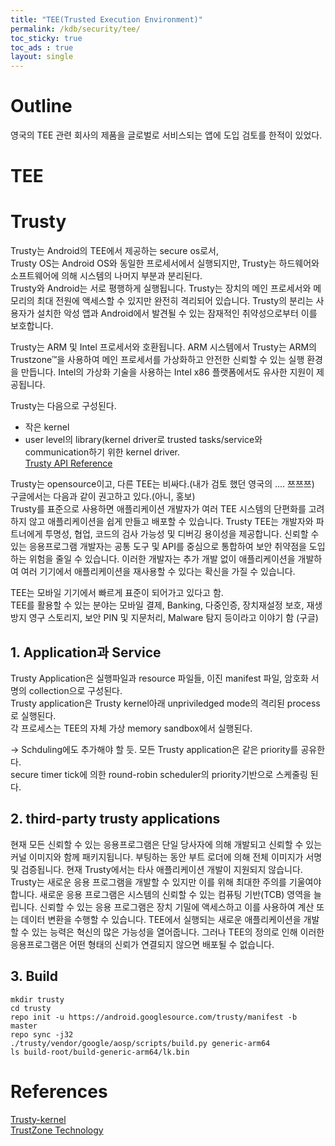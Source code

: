 ```yaml
---
title: "TEE(Trusted Execution Environment)"
permalink: /kdb/security/tee/
toc_sticky: true
toc_ads : true
layout: single
---
```


# Outline
영국의 TEE 관련 회사의 제품을 글로벌로 서비스되는 앱에 도입 검토를 한적이 있었다.   

# TEE

# Trusty
Trusty는 Android의 TEE에서 제공하는 secure os로서,      
Trusty OS는 Android OS와 동일한 프로세서에서 실행되지만, Trusty는 하드웨어와 소프트웨어에 의해 시스템의 나머지 부분과 분리된다.    
Trusty와 Android는 서로 평행하게 실행됩니다. 
Trusty는 장치의 메인 프로세서와 메모리의 최대 전원에 액세스할 수 있지만 완전히 격리되어 있습니다.
Trusty의 분리는 사용자가 설치한 악성 앱과 Android에서 발견될 수 있는 잠재적인 취약성으로부터 이를 보호합니다.

Trusty는 ARM 및 Intel 프로세서와 호환됩니다. 
ARM 시스템에서 Trusty는 ARM의 Trustzone™을 사용하여 메인 프로세서를 가상화하고 안전한 신뢰할 수 있는 실행 환경을 만듭니다. 
Intel의 가상화 기술을 사용하는 Intel x86 플랫폼에서도 유사한 지원이 제공됩니다.

Trusty는 다음으로 구성된다.   
* 작은 kernel
* user level의 library(kernel driver로 trusted tasks/service와 communication하기 위한 kernel driver.   
[Trusty API Reference](https://source.android.com/security/trusty/trusty-ref)   

Trusty는 opensource이고, 다른 TEE는 비싸다.(내가 검토 했던 영국의 .... 쯔쯔쯔)   
구글에서는 다음과 같이 권고하고 있다.(아니, 홍보)       
Trusty를 표준으로 사용하면 애플리케이션 개발자가 여러 TEE 시스템의 단편화를 고려하지 않고 애플리케이션을 쉽게 만들고 배포할 수 있습니다. Trusty TEE는 개발자와 파트너에게 투명성, 협업, 코드의 검사 가능성 및 디버깅 용이성을 제공합니다. 신뢰할 수 있는 응용프로그램 개발자는 공통 도구 및 API를 중심으로 통합하여 보안 취약점을 도입하는 위험을 줄일 수 있습니다. 이러한 개발자는 추가 개발 없이 애플리케이션을 개발하여 여러 기기에서 애플리케이션을 재사용할 수 있다는 확신을 가질 수 있습니다.

TEE는 모바일 기기에서 빠르게 표준이 되어가고 있다고 함.   
TEE를 활용할 수 있는 분야는 모바일 결제, Banking, 다중인증, 장치재설정 보호, 재생 방지 영구 스토리지, 보안 PIN 및 지문처리, Malware 탐지 등이라고 이야기 함 (구글)   

## 1. Application과 Service
Trusty Application은 실행파일과 resource 파일들, 이진 manifest 파일, 암호화 서명의 collection으로 구성된다.    
Trusty application은 Trusty kernel아래 unpriviledged mode의 격리된 process로 실행된다.      
각 프로세스는 TEE의 자체 가상 memory sandbox에서 실행된다.    

-> Schduling에도 추가해야 할 듯.
모든 Trusty application은 같은  priority를 공유한다.  
secure timer tick에 의한 round-robin scheduler의 priority기반으로 스케줄링 된다.   

## 2. third-party trusty applications 
현재 모든 신뢰할 수 있는 응용프로그램은 단일 당사자에 의해 개발되고 신뢰할 수 있는 커널 이미지와 함께 패키지됩니다. 부팅하는 동안 부트 로더에 의해 전체 이미지가 서명 및 검증됩니다.
현재 Trusty에서는 타사 애플리케이션 개발이 지원되지 않습니다.
Trusty는 새로운 응용 프로그램을 개발할 수 있지만 이를 위해 최대한 주의를 기울여야 합니다. 새로운 응용 프로그램은 시스템의 신뢰할 수 있는 컴퓨팅 기반(TCB) 영역을 늘립니다.
신뢰할 수 있는 응용 프로그램은 장치 기밀에 액세스하고 이를 사용하여 계산 또는 데이터 변환을 수행할 수 있습니다.
TEE에서 실행되는 새로운 애플리케이션을 개발할 수 있는 능력은 혁신의 많은 가능성을 열어줍니다.
그러나 TEE의 정의로 인해 이러한 응용프로그램은 어떤 형태의 신뢰가 연결되지 않으면 배포될 수 없습니다.

## 3. Build
```
mkdir trusty
cd trusty
repo init -u https://android.googlesource.com/trusty/manifest -b master
repo sync -j32
./trusty/vendor/google/aosp/scripts/build.py generic-arm64
ls build-root/build-generic-arm64/lk.bin
```


# References
[Trusty-kernel](https://android.googlesource.com/kernel/common/+/android-trusty-4.14)  
[TrustZone Technology](http://infocenter.arm.com/help/topic/com.arm.doc.prd29-genc-009492c/PRD29-GENC-009492C_trustzone_security_whitepaper.pdf)   

 
